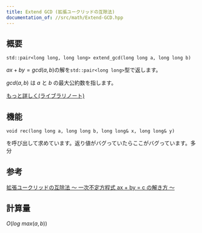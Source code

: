 ```yaml
---
title: Extend GCD (拡張ユークリッドの互除法)
documentation_of: //src/math/Extend-GCD.hpp
---
```


## 概要
```
std::pair<long long, long long> extend_gcd(long long a, long long b)
```

$ax + by = gcd(a, b)$の解を`std::pair<long long>`型で返します。

$gcd(a, b)$ は $a$ と $b$ の最大公約数を指します。

[もっと詳しく(ライブラリノート)](../../notes/Extend-GCD-note.md)


## 機能
```
void rec(long long a, long long b, long long& x, long long& y)
```
を呼び出して求めています。返り値がバグっていたらここがバグっています。多分


## 参考
[拡張ユークリッドの互除法 〜 一次不定方程式 ax + by = c の解き方 〜](https://qiita.com/drken/items/b97ff231e43bce50199a)

## 計算量
$O(log\ max(a, b))$
